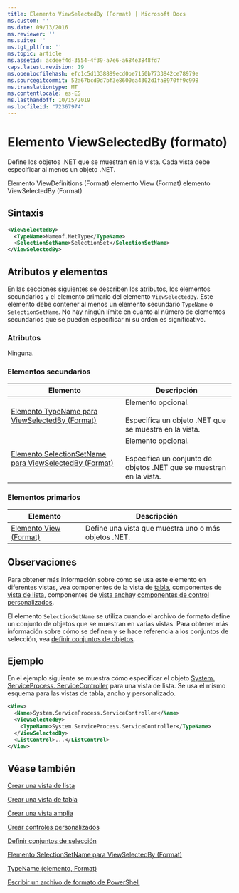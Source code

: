 ```yaml
---
title: Elemento ViewSelectedBy (Format) | Microsoft Docs
ms.custom: ''
ms.date: 09/13/2016
ms.reviewer: ''
ms.suite: ''
ms.tgt_pltfrm: ''
ms.topic: article
ms.assetid: acdeef4d-3554-4f39-a7e6-a684e3848fd7
caps.latest.revision: 19
ms.openlocfilehash: efc1c5d1338889ecd0be7150b7733842ce78979e
ms.sourcegitcommit: 52a67bcd9d7bf3e8600ea4302d1fa8970ff9c998
ms.translationtype: MT
ms.contentlocale: es-ES
ms.lasthandoff: 10/15/2019
ms.locfileid: "72367974"
---
```

# <a name="viewselectedby-element-format"></a>Elemento ViewSelectedBy (formato)

Define los objetos .NET que se muestran en la vista. Cada vista debe especificar al menos un objeto .NET.

Elemento ViewDefinitions (Format) elemento View (Format) elemento ViewSelectedBy (Format)

## <a name="syntax"></a>Sintaxis

```xml
<ViewSelectedBy>
  <TypeName>Nameof.NetType</TypeName>
  <SelectionSetName>SelectionSet</SelectionSetName>
</ViewSelectedBy>
```

## <a name="attributes-and-elements"></a>Atributos y elementos

En las secciones siguientes se describen los atributos, los elementos secundarios y el elemento primario del elemento `ViewSelectedBy`. Este elemento debe contener al menos un elemento secundario `TypeName` o `SelectionSetName`. No hay ningún límite en cuanto al número de elementos secundarios que se pueden especificar ni su orden es significativo.

### <a name="attributes"></a>Atributos

Ninguna.

### <a name="child-elements"></a>Elementos secundarios

|Elemento|Descripción|
|-------------|-----------------|
|[Elemento TypeName para ViewSelectedBy (Format)](./typename-element-for-viewselectedby-format.md)|Elemento opcional.<br /><br /> Especifica un objeto .NET que se muestra en la vista.|
|[Elemento SelectionSetName para ViewSelectedBy (Format)](./selectionsetname-element-for-viewselectedby-format.md)|Elemento opcional.<br /><br /> Especifica un conjunto de objetos .NET que se muestran en la vista.|

### <a name="parent-elements"></a>Elementos primarios

|Elemento|Descripción|
|-------------|-----------------|
|[Elemento View (Format)](./view-element-format.md)|Define una vista que muestra uno o más objetos .NET.|

## <a name="remarks"></a>Observaciones

Para obtener más información sobre cómo se usa este elemento en diferentes vistas, vea componentes de la vista de [tabla](./creating-a-table-view.md), componentes de [vista de lista](./creating-a-list-view.md), componentes de [vista ancha](./creating-a-wide-view.md)y [componentes de control personalizados](./creating-custom-controls.md).

El elemento `SelectionSetName` se utiliza cuando el archivo de formato define un conjunto de objetos que se muestran en varias vistas. Para obtener más información sobre cómo se definen y se hace referencia a los conjuntos de selección, vea [definir conjuntos de objetos](./defining-selection-sets.md).

## <a name="example"></a>Ejemplo

En el ejemplo siguiente se muestra cómo especificar el objeto [System. ServiceProcess. ServiceController](/dotnet/api/System.ServiceProcess.ServiceController) para una vista de lista. Se usa el mismo esquema para las vistas de tabla, ancho y personalizado.

```xml
<View>
  <Name>System.ServiceProcess.ServiceController</Name>
  <ViewSelectedBy>
    <TypeName>System.ServiceProcess.ServiceController</TypeName>
  </ViewSelectedBy>
  <ListControl>...</ListControl>
</View>
```

## <a name="see-also"></a>Véase también

[Crear una vista de lista](./creating-a-list-view.md)

[Crear una vista de tabla](./creating-a-table-view.md)

[Crear una vista amplia](./creating-a-wide-view.md)

[Crear controles personalizados](./creating-custom-controls.md)

[Definir conjuntos de selección](./defining-selection-sets.md)

[Elemento SelectionSetName para ViewSelectedBy (Format)](./selectionsetname-element-for-viewselectedby-format.md)

[TypeName (elemento, Format)](./typename-element-for-viewselectedby-format.md)

[Escribir un archivo de formato de PowerShell](./writing-a-powershell-formatting-file.md)
